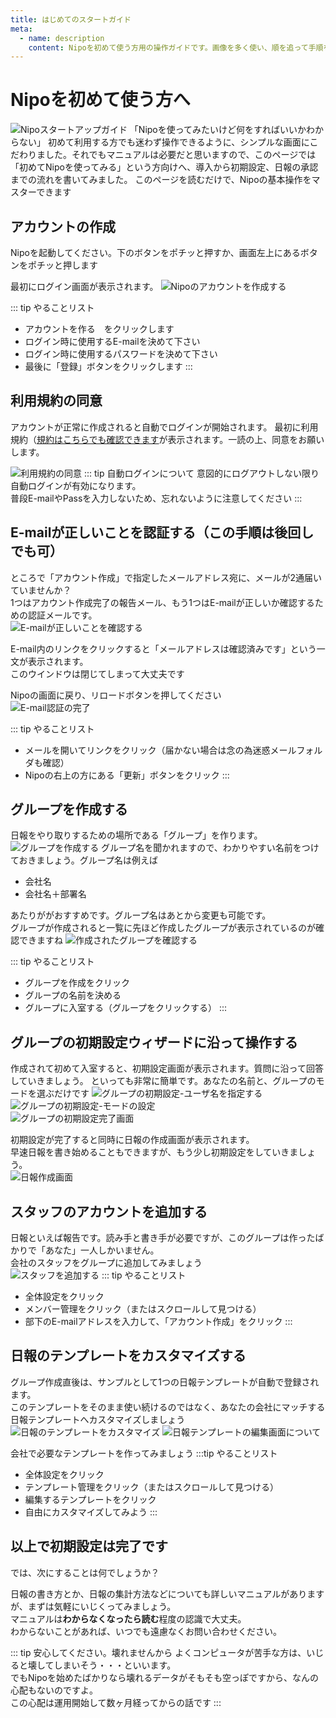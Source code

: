 ```yaml
---
title: はじめてのスタートガイド
meta:
  - name: description
    content: Nipoを初めて使う方用の操作ガイドです。画像を多く使い、順を追って手順を解説しています。
---
```

# Nipoを初めて使う方へ

![Nipoスタートアップガイド](../image/icatch/i8.png)
「Nipoを使ってみたいけど何をすればいいかわからない」
初めて利用する方でも迷わず操作できるように、シンプルな画面にこだわりました。それでもマニュアルは必要だと思いますので、このページでは
「初めてNipoを使ってみる」という方向けへ、導入から初期設定、日報の承認までの流れを書いてみました。
このページを読むだけで、Nipoの基本操作をマスターできます

## アカウントの作成
Nipoを起動してください。下のボタンをポチッと押すか、画面左上にあるボタンをポチッと押します
<ExeButton label="Nipoを起動"  url="https://nipoapp.sndbox.jp" />

最初にログイン画面が表示されます。
![Nipoのアカウントを作成する](./manual/nyumon1.png)

::: tip やることリスト

- アカウントを作る　をクリックします
- ログイン時に使用するE-mailを決めて下さい
- ログイン時に使用するパスワードを決めて下さい
- 最後に「登録」ボタンをクリックします
:::

## 利用規約の同意
アカウントが正常に作成されると自動でログインが開始されます。
最初に利用規約（[規約はこちらでも確認できます](/rule/agree)が表示されます。一読の上、同意をお願いします。

![利用規約の同意](./manual/nyumon2.png)
::: tip 自動ログインについて
意図的にログアウトしない限り自動ログインが有効になります。  
普段E-mailやPassを入力しないため、忘れないように注意してください
:::

## E-mailが正しいことを認証する（この手順は後回しでも可）
ところで「アカウント作成」で指定したメールアドレス宛に、メールが2通届いていませんか？  
1つはアカウント作成完了の報告メール、もう1つはE-mailが正しいか確認するための認証メールです。  
![E-mailが正しいことを確認する](./manual/nyumon3.png)  

E-mail内のリンクをクリックすると「メールアドレスは確認済みです」という一文が表示されます。  
このウインドウは閉じてしまって大丈夫です  

Nipoの画面に戻り、リロードボタンを押してください  
![E-mail認証の完了](./manual/nyumon4.png)  

::: tip やることリスト
- メールを開いてリンクをクリック（届かない場合は念の為迷惑メールフォルダも確認）
- Nipoの右上の方にある「更新」ボタンをクリック
:::

## グループを作成する
日報をやり取りするための場所である「グループ」を作ります。
![グループを作成する](./manual/nyumon5.png)
グループ名を聞かれますので、わかりやすい名前をつけておきましょう。グループ名は例えば  
- 会社名
- 会社名＋部署名

あたりががおすすめです。グループ名はあとから変更も可能です。  
グループが作成されると一覧に先ほど作成したグループが表示されているのが確認できますね
![作成されたグループを確認する](./manual/nyumon6.png)

::: tip やることリスト
- グループを作成をクリック
- グループの名前を決める
- グループに入室する（グループをクリックする）
:::

## グループの初期設定ウィザードに沿って操作する
作成されて初めて入室すると、初期設定画面が表示されます。質問に沿って回答していきましょう。
といっても非常に簡単です。あなたの名前と、グループのモードを選ぶだけです
![グループの初期設定-ユーザ名を指定する](./manual/nyumon7.png)  
![グループの初期設定-モードの設定](./manual/nyumon8.png)  
![グループの初期設定完了画面](./manual/nyumon9.png)  

初期設定が完了すると同時に日報の作成画面が表示されます。  
早速日報を書き始めることもできますが、もう少し初期設定をしていきましょう。  
![日報作成画面](./manual/nyumon10.png)

## スタッフのアカウントを追加する
日報といえば報告です。読み手と書き手が必要ですが、このグループは作ったばかりで「あなた」一人しかいません。  
会社のスタッフをグループに追加してみましょう  
![スタッフを追加する](./manual/nyumon11.png)
::: tip やることリスト
- 全体設定をクリック
- メンバー管理をクリック（またはスクロールして見つける）
- 部下のE-mailアドレスを入力して、「アカウント作成」をクリック
:::

## 日報のテンプレートをカスタマイズする  

グループ作成直後は、サンプルとして1つの日報テンプレートが自動で登録されます。  
このテンプレートをそのまま使い続けるのではなく、あなたの会社にマッチする日報テンプレートへカスタマイズしましょう  
![日報のテンプレートをカスタマイズ](./manual/nyumon12.png)
![日報テンプレートの編集画面について](./manual/nyumon13.png)

会社で必要なテンプレートを作ってみましょう
:::tip やることリスト
- 全体設定をクリック
- テンプレート管理をクリック（またはスクロールして見つける）
- 編集するテンプレートをクリック
- 自由にカスタマイズしてみよう
:::

## 以上で初期設定は完了です  
<Alice label="お疲れ様でした。以上で初期設定は終わりです" />

では、次にすることは何でしょうか？

日報の書き方とか、日報の集計方法などについても詳しいマニュアルがありますが、まずは気軽にいじくってみましょう。  
マニュアルは**わからなくなったら読む**程度の認識で大丈夫。  
わからないことがあれば、いつでも遠慮なくお問い合わせください。  

::: tip 安心してください。壊れませんから
よくコンピュータが苦手な方は、いじると壊してしまいそう・・・といいます。  
でもNipoを始めたばかりなら壊れるデータがそもそも空っぽですから、なんの心配もないのですよ。  
この心配は運用開始して数ヶ月経ってからの話です
:::